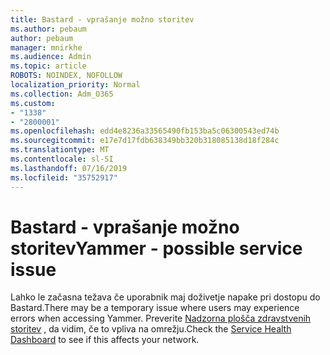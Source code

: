 ```yaml
---
title: Bastard - vprašanje možno storitev
ms.author: pebaum
author: pebaum
manager: mnirkhe
ms.audience: Admin
ms.topic: article
ROBOTS: NOINDEX, NOFOLLOW
localization_priority: Normal
ms.collection: Adm_O365
ms.custom:
- "1338"
- "2800001"
ms.openlocfilehash: edd4e8236a33565490fb153ba5c06300543ed74b
ms.sourcegitcommit: e17e7d17fdb638349bb320b318085138d18f284c
ms.translationtype: MT
ms.contentlocale: sl-SI
ms.lasthandoff: 07/16/2019
ms.locfileid: "35752917"
---
```

# <a name="yammer---possible-service-issue"></a><span data-ttu-id="378a9-102">Bastard - vprašanje možno storitev</span><span class="sxs-lookup"><span data-stu-id="378a9-102">Yammer - possible service issue</span></span>

<span data-ttu-id="378a9-103">Lahko le začasna težava če uporabnik maj doživetje napake pri dostopu do Bastard.</span><span class="sxs-lookup"><span data-stu-id="378a9-103">There may be a temporary issue where users may experience errors when accessing Yammer.</span></span> <span data-ttu-id="378a9-104">Preverite [Nadzorna plošča zdravstvenih storitev](https://admin.microsoft.com/AdminPortal/Home#/servicehealth) , da vidim, če to vpliva na omrežju.</span><span class="sxs-lookup"><span data-stu-id="378a9-104">Check the [Service Health Dashboard](https://admin.microsoft.com/AdminPortal/Home#/servicehealth) to see if this affects your network.</span></span>
